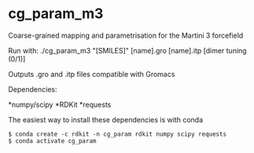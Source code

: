 # cg_param_m3
Coarse-grained mapping and parametrisation for the Martini 3 forcefield

Run with: ./cg_param_m3 "[SMILES]" [name].gro [name].itp [dimer tuning (0/1)]

Outputs .gro and .itp files compatible with Gromacs

Dependencies:

*numpy/scipy
*RDKit
*requests

The easiest way to install these dependencies is with conda

~~~~
$ conda create -c rdkit -n cg_param rdkit numpy scipy requests
$ conda activate cg_param
~~~~
